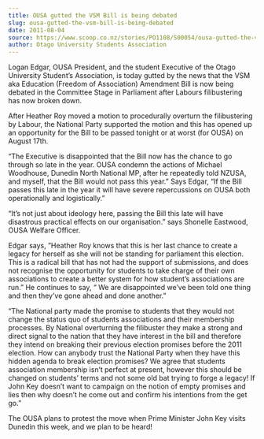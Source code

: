 ```yaml
---
title: OUSA gutted the VSM Bill is being debated
slug: ousa-gutted-the-vsm-bill-is-being-debated
date: 2011-08-04
source: https://www.scoop.co.nz/stories/PO1108/S00054/ousa-gutted-the-vsm-bill-is-being-debated.htm
author: Otago University Students Association
---
```


Logan Edgar, OUSA President, and the student Executive of the Otago University Student’s Association, is today gutted by the news that the VSM aka Education (Freedom of Association) Amendment Bill is now being debated in the Committee Stage in Parliament after Labours filibustering has now broken down.

After Heather Roy moved a motion to procedurally overturn the filibustering by Labour, the National Party supported the motion and this has opened up an opportunity for the Bill to be passed tonight or at worst (for OUSA) on August 17th.

“The Executive is disappointed that the Bill now has the chance to go through so late in the year. OUSA condemn the actions of Michael Woodhouse, Dunedin North National MP, after he repeatedly told NZUSA, and myself, that the Bill would not pass this year.” Says Edgar, “If the Bill passes this late in the year it will have severe repercussions on OUSA both operationally and logistically.”

“It’s not just about ideology here, passing the Bill this late will have disastrous practical effects on our organisation.” says Shonelle Eastwood, OUSA Welfare Officer.

Edgar says, ”Heather Roy knows that this is her last chance to create a legacy for herself as she will not be standing for parliament this election. This is a radical bill that has not had the support of submissions, and does not recognise the opportunity for students to take charge of their own associations to create a better system for how student’s associations are run.” He continues to say, “ We are disappointed we’ve been told one thing and then they’ve gone ahead and done another.”

“The National party made the promise to students that they would not change the status quo of students associations and their membership processes. By National overturning the filibuster they make a strong and direct signal to the nation that they have interest in the bill and therefore they intend on breaking their previous election promises before the 2011 election. How can anybody trust the National Party when they have this hidden agenda to break election promises? We agree that students association membership isn’t perfect at present, however this should be changed on students’ terms and not some old bat trying to forge a legacy! If John Key doesn’t want to campaign on the notion of empty promises and lies then why doesn’t he come out and confirm his intentions from the get go.”

The OUSA plans to protest the move when Prime Minister John Key visits Dunedin this week, and we plan to be heard!